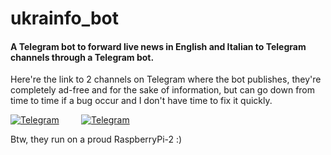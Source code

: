 # ukrainfo_bot
#### A Telegram bot to forward live news in English and Italian to Telegram channels through a Telegram bot.


Here're the link to 2 channels on Telegram where the bot publishes, they're completely ad-free and for the sake of information, but can go down from time to time if a bug occur and I don't have time to fix it quickly.

[![Telegram](https://img.shields.io/static/v1?style=flat&message=Telegram+🇬🇧&color=26A5E4&logo=Telegram&logoColor=FFFFFF&label=)](https://t.me/ukraine_info_en)&nbsp;&nbsp;&nbsp;&nbsp;&nbsp;&nbsp;&nbsp;&nbsp;
[![Telegram](https://img.shields.io/static/v1?style=flat&message=Telegram+🇮🇹&color=26A5E4&logo=Telegram&logoColor=FFFFFF&label=)](https://t.me/ucraina_info)

Btw, they run on a proud RaspberryPi-2 :)
